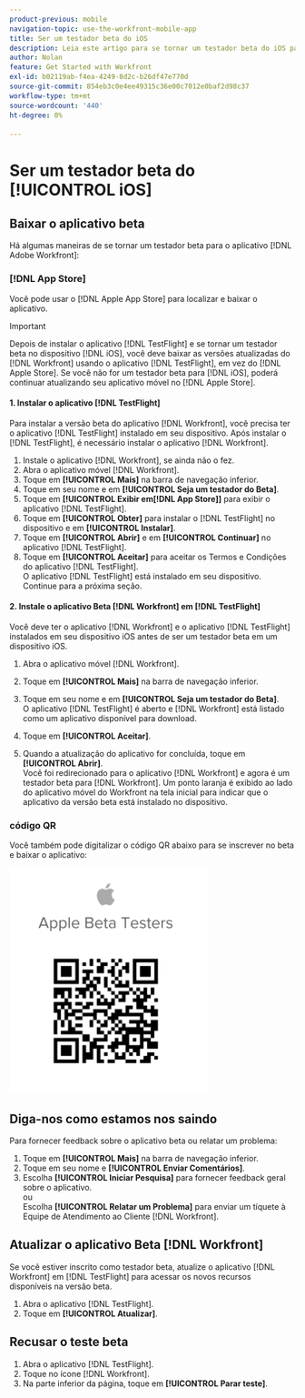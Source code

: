 ```yaml
---
product-previous: mobile
navigation-topic: use-the-workfront-mobile-app
title: Ser um testador beta do iOS
description: Leia este artigo para se tornar um testador beta do iOS para o  [!DNL Adobe Workfront] aplicativo móvel.
author: Nolan
feature: Get Started with Workfront
exl-id: b02119ab-f4ea-4249-8d2c-b26df47e770d
source-git-commit: 854eb3c0e4ee49315c36e00c7012e0baf2d98c37
workflow-type: tm+mt
source-wordcount: '440'
ht-degree: 0%

---
```


# Ser um testador beta do [!UICONTROL iOS]

## Baixar o aplicativo beta

Há algumas maneiras de se tornar um testador beta para o aplicativo [!DNL Adobe Workfront]:

### [!DNL App Store]

Você pode usar o [!DNL Apple App Store] para localizar e baixar o aplicativo.

>[!IMPORTANT]
>
>Depois de instalar o aplicativo [!DNL TestFlight] e se tornar um testador beta no dispositivo [!DNL iOS], você deve baixar as versões atualizadas do [!DNL Workfront] usando o aplicativo [!DNL TestFlight], em vez do [!DNL Apple Store]. Se você não for um testador beta para [!DNL iOS], poderá continuar atualizando seu aplicativo móvel no [!DNL Apple Store].

#### 1. Instalar o aplicativo [!DNL TestFlight]

Para instalar a versão beta do aplicativo [!DNL Workfront], você precisa ter o aplicativo [!DNL TestFlight] instalado em seu dispositivo. Após instalar o [!DNL TestFlight], é necessário instalar o aplicativo [!DNL Workfront].

1. Instale o aplicativo [!DNL Workfront], se ainda não o fez.
1. Abra o aplicativo móvel [!DNL Workfront].
1. Toque em **[!UICONTROL Mais]** na barra de navegação inferior.
1. Toque em seu nome e em **[!UICONTROL Seja um testador do Beta]**.
1. Toque em **[!UICONTROL Exibir em[!DNL App Store]]** para exibir o aplicativo [!DNL TestFlight].
1. Toque em **[!UICONTROL Obter]** para instalar o [!DNL TestFlight] no dispositivo e em **[!UICONTROL Instalar]**.
1. Toque em **[!UICONTROL Abrir]** e em **[!UICONTROL Continuar]** no aplicativo [!DNL TestFlight].
1. Toque em **[!UICONTROL Aceitar]** para aceitar os Termos e Condições do aplicativo [!DNL TestFlight].\
   O aplicativo [!DNL TestFlight] está instalado em seu dispositivo. Continue para a próxima seção.

#### 2. Instale o aplicativo Beta [!DNL Workfront] em [!DNL TestFlight]

Você deve ter o aplicativo [!DNL Workfront] e o aplicativo [!DNL TestFlight] instalados em seu dispositivo iOS antes de ser um testador beta em um dispositivo iOS.

1. Abra o aplicativo móvel [!DNL Workfront].
1. Toque em **[!UICONTROL Mais]** na barra de navegação inferior.
1. Toque em seu nome e em **[!UICONTROL Seja um testador do Beta]**.\
   O aplicativo [!DNL TestFlight] é aberto e [!DNL Workfront] está listado como um aplicativo disponível para download.

1. Toque em **[!UICONTROL Aceitar]**.
1. Quando a atualização do aplicativo for concluída, toque em **[!UICONTROL Abrir]**.\
   Você foi redirecionado para o aplicativo [!DNL Workfront] e agora é um testador beta para [!DNL Workfront]. Um ponto laranja é exibido ao lado do aplicativo móvel do Workfront na tela inicial para indicar que o aplicativo da versão beta está instalado no dispositivo.

### código QR

Você também pode digitalizar o código QR abaixo para se inscrever no beta e baixar o aplicativo:

![](assets/ios-qr-code-350x397.png)

## Diga-nos como estamos nos saindo

Para fornecer feedback sobre o aplicativo beta ou relatar um problema:

1. Toque em **[!UICONTROL Mais]** na barra de navegação inferior.
1. Toque em seu nome e **[!UICONTROL Enviar Comentários]**.
1. Escolha **[!UICONTROL Iniciar Pesquisa]** para fornecer feedback geral sobre o aplicativo.\
   ou\
   Escolha **[!UICONTROL Relatar um Problema]** para enviar um tíquete à Equipe de Atendimento ao Cliente [!DNL Workfront].

## Atualizar o aplicativo Beta [!DNL Workfront]

Se você estiver inscrito como testador beta, atualize o aplicativo [!DNL Workfront] em [!DNL TestFlight] para acessar os novos recursos disponíveis na versão beta.

1. Abra o aplicativo [!DNL TestFlight].
1. Toque em **[!UICONTROL Atualizar]**.

## Recusar o teste beta

1. Abra o aplicativo [!DNL TestFlight].
1. Toque no ícone [!DNL Workfront].
1. Na parte inferior da página, toque em **[!UICONTROL Parar teste]**.

